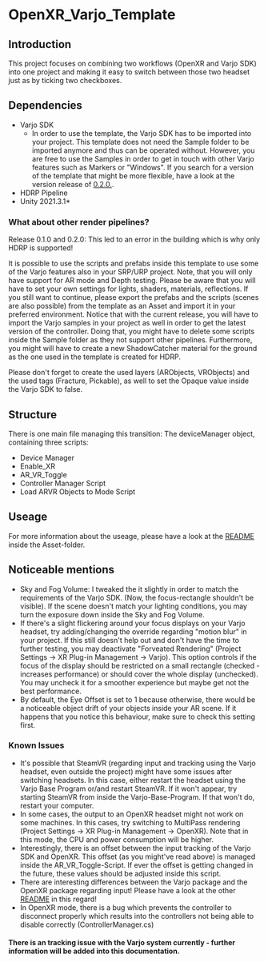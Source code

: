# OpenXR_Varjo_Template

## Introduction
This project focuses on combining two workflows (OpenXR and Varjo SDK) into one project and making it easy to switch between those two headset just as by ticking two checkboxes.


## Dependencies
- Varjo SDK
    - In order to use the template, the Varjo SDK has to be imported into your project. This template does not need the Sample folder to be imported anymore and thus can be operated without. However, you are free to use the Samples in order to get in touch with other Varjo features such as Markers or "Windows". If you search for a version of the template that might be more flexible, have a look at the version release of [0.2.0.](https://github.com/HIVE-ResearchGroup/OpenXR_Varjo_Template/releases/tag/v0.2.0).
- HDRP Pipeline
- Unity 2021.3.1*

### What about other render pipelines?
<bold>Release 0.1.0 and 0.2.0: This led to an error in the building which is why only HDRP is supported!</bold>

It is possible to use the scripts and prefabs inside this template to use some of the Varjo features also in your SRP/URP project. Note, that you will only have support for AR mode and Depth testing. Please be aware that you will have to set your own settings for lights, shaders, materials, reflections. If you still want to continue, please export the prefabs and the scripts (scenes are also possible) from the template as an Asset and import it in your preferred environment. Notice that with the current release, you will have to import the Varjo samples in your project as well in order to get the latest version of the controller. Doing that, you might have to delete some scripts inside the Sample folder as they not support other pipelines. Furthermore, you might will have to create a new ShadowCatcher material for the ground as the one used in the template is created for HDRP.

Please don't forget to create the used layers (ARObjects, VRObjects) and the used tags (Fracture, Pickable), as well to set the Opaque value inside the Varjo SDK to false.

## Structure
There is one main file managing this transition: The deviceManager object, containing three scripts:
- Device Manager
- Enable_XR
- AR_VR_Toggle
- Controller Manager Script
- Load ARVR Objects to Mode Script


## Useage
For more information about the useage, please have a look at the [README](./Assets/README.md) inside the Asset-folder.


## Noticeable mentions
- Sky and Fog Volume: I tweaked the it slightly in order to match the requirements of the Varjo SDK. (Now, the focus-rectangle shouldn't be visible). If the scene doesn't match your lighting conditions, you may turn the exposure down inside the Sky and Fog Volume.
- If there's a slight flickering around your focus displays on your Varjo headset, try adding/changing the override regarding "motion blur" in your project. If this still doesn't help out and don't have the time to further testing, you may deactivate "Forveated Rendering" (Project Settings -> XR Plug-in Management -> Varjo). This option controls if the focus of the display should be restricted on a small rectangle (checked - increases performance) or should cover the whole display (unchecked). You may uncheck it for a smoother experience but maybe get not the best performance.
- By default, the Eye Offset is set to 1 because otherwise, there would be a noticeable object drift of your objects inside your AR scene. If it happens that you notice this behaviour, make sure to check this setting first.


### Known Issues
- It's possible that SteamVR (regarding input and tracking using the Varjo headset, even outside the project) might have some issues after switching headsets. In this case, either restart the headset using the Varjo Base Program or/and restart SteamVR. If it won't appear, try starting SteamVR from inside the Varjo-Base-Program. If that won't do, restart your computer.
- In some cases, the output to an OpenXR headset might not work on some machines. In this cases, try switching to MultiPass rendering (Project Settings -> XR Plug-in Management -> OpenXR). Note that in this mode, the CPU and power consumption will be higher.
- Interestingly, there is an offset between the input tracking of the Varjo SDK and OpenXR. This offset (as you might've read above) is managed inside the AR_VR_Toggle-Script. If ever the offset is getting changed in the future, these values should be adjusted inside this script.
- <bold>There are interesting differences between the Varjo package and the OpenXR package regarding input! Please have a look at the other [README](./Assets/README.md#differences-between-varjo-and-openxr-package) in this regard!</bold>
- In OpenXR mode, there is a bug which prevents the controller to disconnect properly which results into the controllers not being able to disable correctly (ControllerManager.cs)

#### There is an tracking issue with the Varjo system currently - further information will be added into this documentation.